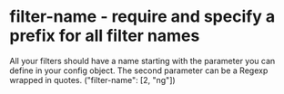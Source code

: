 # filter-name - require and specify a prefix for all filter names

All your filters should have a name starting with the parameter you can define in your config object.
The second parameter can be a Regexp wrapped in quotes.
("filter-name":  [2, "ng"])
